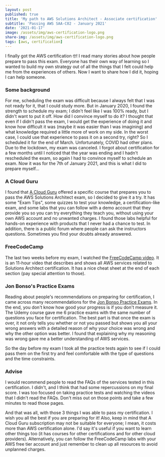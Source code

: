 ```yaml
---
layout: post
published: true
title: 'My path to AWS Solutions Architect - Associate certification'
subtitle: 'Passing AWS SAA-C02 - January 2021'
date: '2021-01-17'
image: /assets/img/aws-certification-logo.png
share-img: /assets/img/aws-certification-logo.png
tags: [aws, certification]
---
```


I finally got the AWS certification 🤓! I read many stories about how people prepare to pass this exam. Everyone has their own way of learning so I wanted to build my own strategy out of all the things that I felt could help me from the experiences of others. Now I want to share how I did it, hoping I can help someone.

### Some background

For me, scheduling the exam was difficult because I always felt that I was not ready for it, that I could study more. But in January 2020, I found the strength to schedule my exam; I didn't feel like I was 100% ready, but I didn't want to put it off. How did I convince myself to do it? I thought that even if I didn't pass the exam, I would get the experience of doing it and know how difficult it was (maybe it was easier than I was imagining) and what knowledge required a little more of work on my side. In the worst case, I could use that experience to pass it on a second try, right? So I scheduled it for the end of March. Unfortunately, COVID had other plans. Due to the lockdown, my exam was canceled. I forgot about certification for a few months until I noticed that the year was ending and I hadn't rescheduled the exam, so again I had to convince myself to schedule an exam. Now it was for the 7th of January 2021, and this is what I did to prepare myself...

### A Cloud Guru

I found that [A Cloud Guru](https://acloudguru.com/) offered a specific course that prepares you to pass the AWS Solutions Architect exam, so I decided to give it a try. It has some "Exam Tips", some quizzes to test your knowledge, a certification-like exam, and some labs that you can follow with a demo account that they provide you so you can try everything they teach you, without using your own AWS account and no unwanted charges. I found those labs helpful for hands-on experience with products that I never had a chance to test. In addition, there is a public forum where people can ask the instructors questions. Sometimes you find your doubts already answered.


### FreeCodeCamp

The last two weeks before my exam, I watched the [FreeCodeCamp video](https://www.youtube.com/watch?v=Ia-UEYYR44s). It is an 11-hour video that describes and shows all AWS services related to Solutions Architect certification. It has a nice cheat sheet at the end of each section (pay special attention to those).

### Jon Bonso's Practice Exams

Reading about people's recommendations on preparing for certification, I came across many recommendations for the [Jon Bonso Practice Exams](https://www.udemy.com/course/aws-certified-solutions-architect-associate-amazon-practice-exams-saa-c02/). In the end, you don't know how good your progress is if you don't measure it. The Udemy course gave me 6 practice exams with the same number of questions you face for certification. The best part is that once the exam is over, it not only tells you whether or not you passed but shows you all your wrong answers with a detailed reason of why your choice was wrong and why the other option was better. I found that explaining why my reasoning was wrong gave me a better understanding of AWS services.

So the day before my exam I took all the practice tests again to see if I could pass them on the first try and feel comfortable with the type of questions and the time constraints.

### Advise

I would recommend people to read the FAQs of the services tested in this certification. I didn't, and I think that had some repercussions on my final score. I was too focused on taking practice tests and watching the videos that I didn't read the FAQs. Don't miss out on those points and take a few minutes to read those pages.

And that was all, with those 3 things I was able to pass my certification. I wish you all the best if you are preparing for it! Also, keep in mind that A Cloud Guru subscription may not be suitable for everyone; I mean, it costs more than AWS certification alone. I'd say it's useful if you want to learn other things too (it has courses for other certifications and for other cloud providers). Alternatively, you can follow the FreeCodeCamp labs with your AWS free tier account and just remember to clean up all resources to avoid unplanned charges.